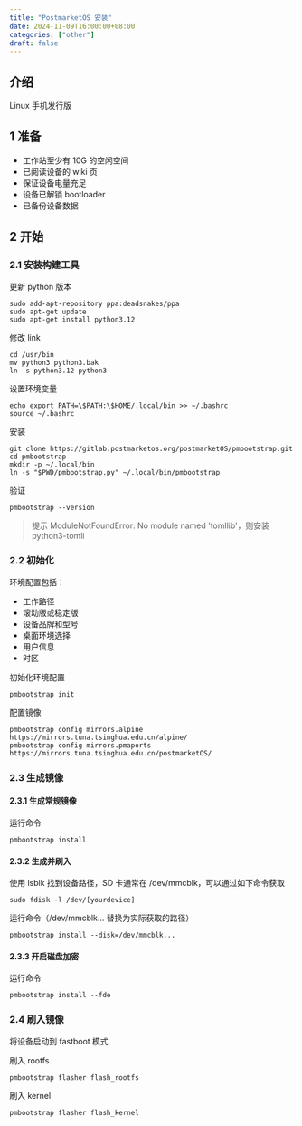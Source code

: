 ```yaml
---
title: "PostmarketOS 安装"
date: 2024-11-09T16:00:00+08:00
categories: ["other"]
draft: false
---
```


## 介绍

Linux 手机发行版

## 1 准备

- 工作站至少有 10G 的空闲空间
- 已阅读设备的 wiki 页
- 保证设备电量充足
- 设备已解锁 bootloader
- 已备份设备数据

## 2 开始

### 2.1 安装构建工具

更新 python 版本
```
sudo add-apt-repository ppa:deadsnakes/ppa
sudo apt-get update
sudo apt-get install python3.12
```
修改 link
```
cd /usr/bin
mv python3 python3.bak
ln -s python3.12 python3
```
设置环境变量
```
echo export PATH=\$PATH:\$HOME/.local/bin >> ~/.bashrc
source ~/.bashrc
```
安装
```
git clone https://gitlab.postmarketos.org/postmarketOS/pmbootstrap.git
cd pmbootstrap
mkdir -p ~/.local/bin
ln -s "$PWD/pmbootstrap.py" ~/.local/bin/pmbootstrap
```
验证
```
pmbootstrap --version
```

> 提示 ModuleNotFoundError: No module named 'tomllib'，则安装 python3-tomli

### 2.2 初始化

环境配置包括：

- 工作路径
- 滚动版或稳定版
- 设备品牌和型号
- 桌面环境选择
- 用户信息
- 时区

初始化环境配置
```
pmbootstrap init
```
配置镜像
```
pmbootstrap config mirrors.alpine https://mirrors.tuna.tsinghua.edu.cn/alpine/
pmbootstrap config mirrors.pmaports https://mirrors.tuna.tsinghua.edu.cn/postmarketOS/
```

### 2.3 生成镜像

#### 2.3.1 生成常规镜像

运行命令
```
pmbootstrap install
```

#### 2.3.2 生成并刷入

使用 lsblk 找到设备路径，SD 卡通常在 /dev/mmcblk，可以通过如下命令获取
```
sudo fdisk -l /dev/[yourdevice]
```
运行命令（/dev/mmcblk... 替换为实际获取的路径）
```
pmbootstrap install --disk=/dev/mmcblk...
```

#### 2.3.3 开启磁盘加密

运行命令
```
pmbootstrap install --fde
```

### 2.4 刷入镜像

将设备启动到 fastboot 模式

刷入 rootfs
```
pmbootstrap flasher flash_rootfs
```
刷入 kernel
```
pmbootstrap flasher flash_kernel
```